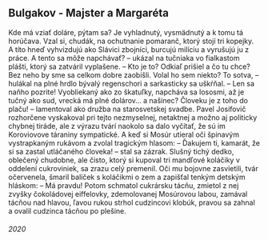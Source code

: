 ## Bulgakov - Majster a Margaréta

Kde má vziať doláre, pýtam sa? Je vyhladnutý, vysmädnutý a k tomu tá horúčava.
Vzal si, chudák, na ochutnanie pomaranč, ktorý stojí tri kopejky.
A títo hneď vyhvizdujú ako Slávici zbojníci, burcujú milíciu a vyrušujú ju z práce.
A tento sa môže napchávať? – ukázal na tučniaka vo fialkastom plášti, ktorý sa zatváril vyplašene.
– Kto je to? Odkiaľ prišiel a čo tu chce? Bez neho by sme sa celkom dobre zaobišli.
Volal ho sem niekto? To sotva, – hulákal na plné hrdlo bývalý regenschori a sarkasticky sa uškŕňal.
– Len sa naňho pozrite! Vyobliekaný ako zo škatuľky, napcháva sa lososmi, až je tučný ako sud, vrecká má plné dolárov… a našinec? Človeku je z toho do plaču! – lamentoval ako družba na starosvetskej svadbe.
Pavel Josifovič rozhorčene vyskakoval pri tejto nezmyselnej, netaktnej a možno aj politicky chybnej tiráde, ale z výrazu tvárí naokolo sa dalo vyčítať, že sú im Koroviovove táraniny sympatické.
A keď si Mosúr utieral oči špinavým vystrapkaným rukávom a zvolal tragickým hlasom: – Ďakujem ti, kamarát, že si sa zastal utláčaného človeka! – stal sa zázrak.
Slušný tichý dedko, oblečený chudobne, ale čisto, ktorý si kupoval tri mandľové koláčiky v oddelení cukroviniek, sa zrazu celý premenil.
Oči mu bojovne zasvietili, tvár očervenela, šmaril balíček s koláčikmi o zem a zapišťal tenkým detským hláskom:
– Má pravdu!
Potom schmatol cukrársku tácňu, zmietol z nej zvyšky čokoládovej eiffelovky, zdemolovanej Mosúrovou labou, zamával tácňou nad hlavou, ľavou rukou strhol cudzincovi klobúk, pravou sa zahnal a ovalil cudzinca tácňou po plešine.


###### 2020